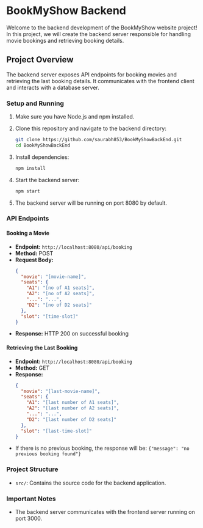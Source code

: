 # BookMyShow Backend

Welcome to the backend development of the BookMyShow website project! In this project, we will create the backend server responsible for handling movie bookings and retrieving booking details.

## Project Overview

The backend server exposes API endpoints for booking movies and retrieving the last booking details. It communicates with the frontend client and interacts with a database server.

### Setup and Running

1. Make sure you have Node.js and npm installed.

2. Clone this repository and navigate to the backend directory:
   ```bash
   git clone https://github.com/saurabh853/BookMyShowBackEnd.git
   cd BookMyShowBackEnd
   ```

3. Install dependencies:
   ```bash
   npm install
   ```

4. Start the backend server:
   ```bash
   npm start
   ```

5. The backend server will be running on port 8080 by default.

### API Endpoints

#### Booking a Movie

- **Endpoint:** `http://localhost:8080/api/booking`
- **Method:** POST
- **Request Body:**
  ```json
  {
    "movie": "[movie-name]",
    "seats": {
      "A1": "[no of A1 seats]",
      "A2": "[no of A2 seats]",
      "...": "...",
      "D2": "[no of D2 seats]"
    },
    "slot": "[time-slot]"
  }
  ```
- **Response:** HTTP 200 on successful booking

#### Retrieving the Last Booking

- **Endpoint:** `http://localhost:8080/api/booking`
- **Method:** GET
- **Response:**
  ```json
  {
    "movie": "[last-movie-name]",
    "seats": {
      "A1": "[last number of A1 seats]",
      "A2": "[last number of A2 seats]",
      "...": "...",
      "D2": "[last number of D2 seats]"
    },
    "slot": "[last-time-slot]"
  }
  ```
- If there is no previous booking, the response will be: `{"message": "no previous booking found"}`

### Project Structure

- `src/`: Contains the source code for the backend application.

### Important Notes

- The backend server communicates with the frontend server running on port 3000.